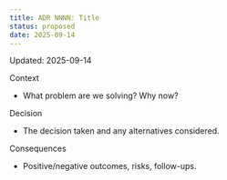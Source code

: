 ```yaml
---
title: ADR NNNN: Title
status: proposed
date: 2025-09-14
---
```

Updated: 2025-09-14

Context
- What problem are we solving? Why now?

Decision
- The decision taken and any alternatives considered.

Consequences
- Positive/negative outcomes, risks, follow-ups.

